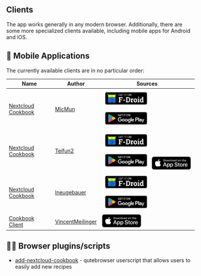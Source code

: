 ## Clients 

The app works generally in any modern browser. Additionally, there are some more specialized clients available, including mobile apps for Android and iOS.

## 📱 Mobile Applications
The currently available clients are in no particular order:

| Name                                                 | Author               | Sources                                                                                                                                                                                                                                                                                                                                |
|------------------------------------------------------|----------------------|----------------------------------------------------------------------------------------------------------------------------------------------------------------------------------------------------------------------------------------------------------------------------------------------------------------------------------------|
| [Nextcloud Cookbook][micmun-nextcloud-cookbook]      | [MicMun][micmun]     | [<img src="img/f-droid.png" alt="Get it on F-Droid" height="50">][micmun-nextcloud-cookbook-fdroid] [<img src="img/g-play.png" alt="Get it on Google Play" height="50">][micmun-nextcloud-cookbook-play-store]                                                                                                                         |
| [Nextcloud Cookbook][teifun2-nextcloud-cookbook]     | [Teifun2][teifun2]   | [<img src="img/f-droid.png" alt="Get it on F-Droid" height="50">][teifun2-nextcloud-cookbook-fdroid] [<img src="img/g-play.png" alt="Get it on Google Play" height="50">][teifun2-nextcloud-cookbook-play-store] [<img src="img/ios-store.svg" alt="Download on the App Store" height="35">][teifun2-nextcloud-cookbook-ios-app-store] |
| [Nextcloud Cookbook][lneugebauer-nextcloud-cookbook] | [lneugebauer][]      | [<img src="img/f-droid.png" alt="Get it on F-Droid" height="50">][lneugebauer-nextcloud-cookbook-fdroid] [<img src="img/g-play.png" alt="Get it on Google Play" height="50">][lneugebauer-nextcloud-cookbook-play-store]                                                                                                               |
| [Cookbook Client][teifun2-nextcloud-cookbook]        | [VincentMeilinger][] | [<img src="img/ios-store.svg" alt="Download on the App Store" height="35">][teifun2-nextcloud-cookbook-ios-app-store]                                                                                                                                                                                                                  |


<!-- References -->

<!-- Micmun -->
[micmun]: <https://micmun.de>
[micmun-nextcloud-cookbook]: <https://micmun.de/nextcloud-cookbook-english/> (Nextcloud Cookbook)
[micmun-nextcloud-cookbook-fdroid]: <https://f-droid.org/en/packages/de.micmun.android.nextcloudcookbook/> (Nextcloud Cookbook F-Droid)
[micmun-nextcloud-cookbook-play-store]: <https://play.google.com/store/apps/details?id=de.micmun.android.nextcloudcookbook&hl=en_US&gl=US&pcampaignid=pcampaignidMKT-Other-global-all-co-prtnr-py-PartBadge-Mar2515-1/> (Nextcloud Cookbook Google Play Store)

<!-- Teifun2 -->
[teifun2]: <https://github.com/Teifun2>
[teifun2-nextcloud-cookbook]: <https://github.com/Teifun2/nextcloud-cookbook-flutter> (Nextcloud Cookbook)
[teifun2-nextcloud-cookbook-fdroid]: <https://f-droid.org/en/packages/com.nextcloud_cookbook_flutter/> (Nextcloud Cookbook F-Droid)
[teifun2-nextcloud-cookbook-play-store]: <https://play.google.com/store/apps/details?id=com.nextcloud_cookbook_flutter&hl=en_US&gl=US> (Nextcloud Cookbook Google Play Store)
[teifun2-nextcloud-cookbook-ios-app-store]: <https://apps.apple.com/us/app/nextcloud-cookbook/id1619926634?itsct=apps_box_badge&amp;itscg=30200> (Nextcloud Cookbook iOS App Store)

<!-- lneugebauer -->
[lneugebauer]: <https://github.com/lneugebauer>
[lneugebauer-nextcloud-cookbook]: <https://lneugebauer.github.io/nextcloud-cookbook/> (Nextcloud Cookbook)
[lneugebauer-nextcloud-cookbook-fdroid]: <https://f-droid.org/packages/de.lukasneugebauer.nextcloudcookbook/> (Nextcloud Cookbook F-Droid)
[lneugebauer-nextcloud-cookbook-play-store]: <https://play.google.com/store/apps/details?id=de.lukasneugebauer.nextcloudcookbook> (Nextcloud Cookbook Google Play Store)

<!-- VincentMeilinger -->
[VincentMeilinger]: <https://github.com/VincentMeilinger>
[teifun2-nextcloud-cookbook-ios-app-store]: <https://apps.apple.com/de/app/cookbook-client/id6467141985> (Nextcloud Cookbook iOS App Store)





## 🧑‍💻 Browser plugins/scripts

- [add-nextcloud-cookbook](https://github.com/qutebrowser/qutebrowser/blob/master/misc/userscripts/add-nextcloud-cookbook) - qutebrowser userscript that allows users to easily add new recipes
